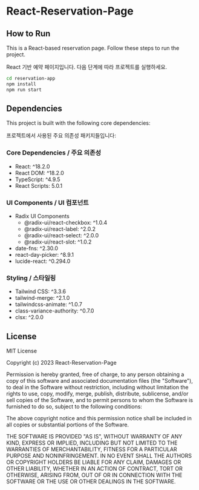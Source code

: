 # React-Reservation-Page

## How to Run

This is a React-based reservation page. Follow these steps to run the project.

React 기반 예약 페이지입니다. 다음 단계에 따라 프로젝트를 실행하세요.

```bash
cd reservation-app
npm install
npm run start
```

## Dependencies

This project is built with the following core dependencies:

프로젝트에서 사용된 주요 의존성 패키지들입니다:

### Core Dependencies / 주요 의존성

- React: ^18.2.0
- React DOM: ^18.2.0
- TypeScript: ^4.9.5
- React Scripts: 5.0.1

### UI Components / UI 컴포넌트

- Radix UI Components
  - @radix-ui/react-checkbox: ^1.0.4
  - @radix-ui/react-label: ^2.0.2
  - @radix-ui/react-select: ^2.0.0
  - @radix-ui/react-slot: ^1.0.2
- date-fns: ^2.30.0
- react-day-picker: ^8.9.1
- lucide-react: ^0.294.0

### Styling / 스타일링

- Tailwind CSS: ^3.3.6
- tailwind-merge: ^2.1.0
- tailwindcss-animate: ^1.0.7
- class-variance-authority: ^0.7.0
- clsx: ^2.0.0

## License

MIT License

Copyright (c) 2023 React-Reservation-Page

Permission is hereby granted, free of charge, to any person obtaining a copy
of this software and associated documentation files (the "Software"), to deal
in the Software without restriction, including without limitation the rights
to use, copy, modify, merge, publish, distribute, sublicense, and/or sell
copies of the Software, and to permit persons to whom the Software is
furnished to do so, subject to the following conditions:

The above copyright notice and this permission notice shall be included in all
copies or substantial portions of the Software.

THE SOFTWARE IS PROVIDED "AS IS", WITHOUT WARRANTY OF ANY KIND, EXPRESS OR
IMPLIED, INCLUDING BUT NOT LIMITED TO THE WARRANTIES OF MERCHANTABILITY,
FITNESS FOR A PARTICULAR PURPOSE AND NONINFRINGEMENT. IN NO EVENT SHALL THE
AUTHORS OR COPYRIGHT HOLDERS BE LIABLE FOR ANY CLAIM, DAMAGES OR OTHER
LIABILITY, WHETHER IN AN ACTION OF CONTRACT, TORT OR OTHERWISE, ARISING FROM,
OUT OF OR IN CONNECTION WITH THE SOFTWARE OR THE USE OR OTHER DEALINGS IN THE
SOFTWARE.
